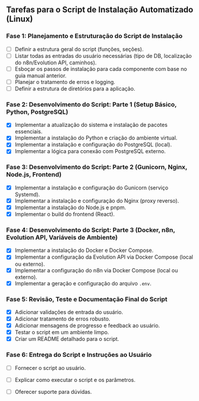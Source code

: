 ## Tarefas para o Script de Instalação Automatizado (Linux)

### Fase 1: Planejamento e Estruturação do Script de Instalação
- [ ] Definir a estrutura geral do script (funções, seções).
- [ ] Listar todas as entradas do usuário necessárias (tipo de DB, localização do n8n/Evolution API, caminhos).
- [ ] Esboçar os passos de instalação para cada componente com base no guia manual anterior.
- [ ] Planejar o tratamento de erros e logging.
- [ ] Definir a estrutura de diretórios para a aplicação.

### Fase 2: Desenvolvimento do Script: Parte 1 (Setup Básico, Python, PostgreSQL)
- [x] Implementar a atualização do sistema e instalação de pacotes essenciais.
- [x] Implementar a instalação do Python e criação do ambiente virtual.
- [x] Implementar a instalação e configuração do PostgreSQL (local).
- [x] Implementar a lógica para conexão com PostgreSQL externo.

### Fase 3: Desenvolvimento do Script: Parte 2 (Gunicorn, Nginx, Node.js, Frontend)
- [x] Implementar a instalação e configuração do Gunicorn (serviço Systemd).
- [x] Implementar a instalação e configuração do Nginx (proxy reverso).
- [x] Implementar a instalação do Node.js e pnpm.
- [x] Implementar o build do frontend (React).

### Fase 4: Desenvolvimento do Script: Parte 3 (Docker, n8n, Evolution API, Variáveis de Ambiente)
- [x] Implementar a instalação do Docker e Docker Compose.
- [x] Implementar a configuração da Evolution API via Docker Compose (local ou externo).
- [x] Implementar a configuração do n8n via Docker Compose (local ou externo).
- [x] Implementar a geração e configuração do arquivo `.env`.

### Fase 5: Revisão, Teste e Documentação Final do Script
- [x] Adicionar validações de entrada do usuário.
- [x] Adicionar tratamento de erros robusto.
- [x] Adicionar mensagens de progresso e feedback ao usuário.
- [x] Testar o script em um ambiente limpo.
- [x] Criar um README detalhado para o script.

### Fase 6: Entrega do Script e Instruções ao Usuário
- [ ] Fornecer o script ao usuário.
- [ ] Explicar como executar o script e os parâmetros.
- [ ] Oferecer suporte para dúvidas.

